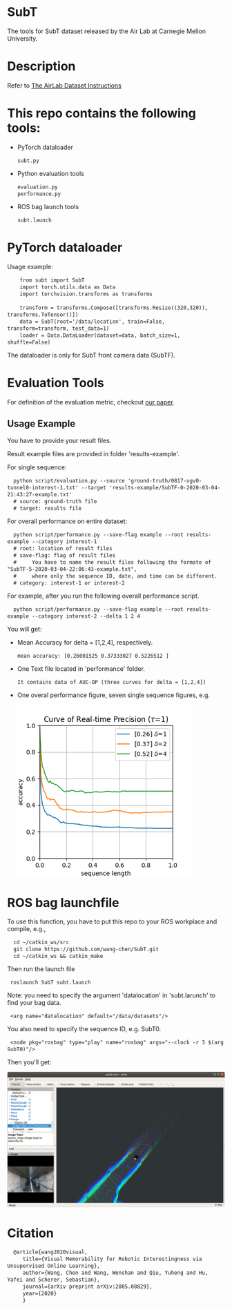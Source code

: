 # SubT

The tools for SubT dataset released by the Air Lab at Carnegie Mellon University.

# Description

   Refer to [The AirLab Dataset Instructions](http://theairlab.org/dataset/interestingness)

# This repo contains the following tools:

* PyTorch dataloader
      
      subt.py

* Python evaluation tools
      
      evaluation.py
      performance.py

* ROS bag launch tools

      subt.launch


# PyTorch dataloader

   Usage example:
         
        from subt import SubT
        import torch.utils.data as Data
        import torchvision.transforms as transforms

        transform = transforms.Compose([transforms.Resize((320,320)), transforms.ToTensor()])
        data = SubT(root='/data/location', train=False, transform=transform, test_data=1)
        loader = Data.DataLoader(dataset=data, batch_size=1, shuffle=False)

The dataloader is only for SubT front camera data (SubTF).

# Evaluation Tools

For definition of the evaluation metric, checkout [our paper](https://arxiv.org/pdf/2005.08829.pdf).


## Usage Example
You have to provide your result files.

Result example files are provided in folder 'results-example'.

For single sequence:

      python script/evaluation.py --source 'ground-truth/0817-ugv0-tunnel0-interest-1.txt' --target 'results-example/SubTF-0-2020-03-04-21:43:27-example.txt'
      # source: ground-truth file
      # target: results file

For overall performance on entire dataset:

      python script/performance.py --save-flag example --root results-example --category interest-1
      # root: location of result files
      # save-flag: flag of result files
      #     You have to name the result files following the formate of "SubTF-5-2020-03-04-22:06:43-example.txt", 
      #     where only the sequence ID, date, and time can be different.
      # category: interest-1 or interest-2

For example, after you run the following overall performance script.

      python script/performance.py --save-flag example --root results-example --category interest-2 --delta 1 2 4

You will get:

* Mean Accuracy for delta = [1,2,4], respectively.

      mean accuracy: [0.26001525 0.37333027 0.5226512 ]

* One Text file located in 'performance' folder.

      It contains data of AUC-OP (three curves for delta = [1,2,4])

* One overal performance figure, seven single sequence figures, e.g.

   ![SubT-overall](images/overall-example.png)
   
   
# ROS bag launchfile

To use this function, you have to put this repo to your ROS workplace and compile, e.g.,

      cd ~/catkin_ws/src
      git clone https://github.com/wang-chen/SubT.git
      cd ~/catkin_ws && catkin_make

Then run the launch file

     roslaunch SubT subt.launch

Note: you need to specify the argument 'datalocation' in 'subt.larunch' to find your bag data.
      
     <arg name="datalocation" default="/data/datasets"/>

You also need to specify the sequence ID, e.g. SubT0.

     <node pkg="rosbag" type="play" name="rosbag" args="--clock -r 3 $(arg SubT0)"/>

Then you'll get: 

   ![SubT-rviz](images/rviz.png)

# Citation

      @article{wang2020visual,
         title={Visual Memorability for Robotic Interestingness via Unsupervised Online Learning},
         author={Wang, Chen and Wang, Wenshan and Qiu, Yuheng and Hu, Yafei and Scherer, Sebastian},
         journal={arXiv preprint arXiv:2005.08829},
         year={2020}
         }
